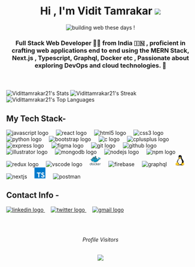 <h1 align="center">Hi , I'm Vidit Tamrakar <img src="https://media.giphy.com/media/hvRJCLFzcasrR4ia7z/giphy.gif" width="35"></h1>
  <div align="center"> <img src="https://media.licdn.com/dms/image/v2/D5616AQGRX4_91upqzA/profile-displaybackgroundimage-shrink_350_1400/profile-displaybackgroundimage-shrink_350_1400/0/1723652353361?e=1729123200&v=beta&t=i6V4apDAAjeL_ekRbZiQ1UPLu9CKUWQHhjARLN_ppK4" height="130" width = 100% alt="building web these days !"  /></div>  


### <div align="center"> Full Stack Web Developer  👨‍💻   from India 🇮🇳  , proficient in crafting web applications end to end using the MERN Stack, Next.js , Typescript, Graphql, Docker etc , Passionate about exploring DevOps and cloud technologies.  🚀 <span></span> </div>  
  
<br clear="both">



###
<div align="left">

![Vidittamrakar21's Stats](https://github-readme-stats.vercel.app/api?username=Vidittamrakar21&theme=vue-dark&show_icons=true&hide_border=true&count_private=true)
![Vidittamrakar21's Streak](https://github-readme-streak-stats.herokuapp.com/?user=Vidittamrakar21&theme=vue-dark&hide_border=true)
![Vidittamrakar21's Top Languages](https://github-readme-stats.vercel.app/api/top-langs/?username=Vidittamrakar21&theme=vue-dark&show_icons=true&hide_border=true&layout=compact)
</div>

###



###
## My Tech Stack-
<div align="left">
  <img src="https://cdn.jsdelivr.net/gh/devicons/devicon/icons/javascript/javascript-original.svg" height="30" alt="javascript logo"  />
  <img width="12" />
  <img src="https://cdn.jsdelivr.net/gh/devicons/devicon/icons/react/react-original.svg" height="30" alt="react logo"  />
  <img width="12" />
  <img src="https://cdn.jsdelivr.net/gh/devicons/devicon/icons/html5/html5-original.svg" height="30" alt="html5 logo"  />
  <img width="12" />
  <img src="https://cdn.jsdelivr.net/gh/devicons/devicon/icons/css3/css3-original.svg" height="30" alt="css3 logo"  />
  <img width="12" />
  <img src="https://cdn.jsdelivr.net/gh/devicons/devicon/icons/python/python-original.svg" height="30" alt="python logo"  />
  <img width="12" />
  <img src="https://cdn.jsdelivr.net/gh/devicons/devicon/icons/bootstrap/bootstrap-original.svg" height="30" alt="bootstrap logo"  />
  <img width="12" />
  <img src="https://cdn.jsdelivr.net/gh/devicons/devicon/icons/c/c-original.svg" height="30" alt="c logo"  />
  <img width="12" />
  <img src="https://cdn.jsdelivr.net/gh/devicons/devicon/icons/cplusplus/cplusplus-original.svg" height="30" alt="cplusplus logo"  />
  <img width="12" />
  <img src="https://cdn.jsdelivr.net/gh/devicons/devicon/icons/express/express-original.svg" height="30" alt="express logo"  />
  <img width="12" />
  <img src="https://cdn.jsdelivr.net/gh/devicons/devicon/icons/figma/figma-original.svg" height="30" alt="figma logo"  />
  <img width="12" />
  <img src="https://cdn.jsdelivr.net/gh/devicons/devicon/icons/git/git-original.svg" height="30" alt="git logo"  />
  <img width="12" />
  <img src="https://cdn.jsdelivr.net/gh/devicons/devicon/icons/github/github-original.svg" height="30" alt="github logo"  />
  <img width="12" />
  <img src="https://cdn.jsdelivr.net/gh/devicons/devicon/icons/illustrator/illustrator-plain.svg" height="30" alt="illustrator logo"  />
  <img width="12" />
  <img src="https://cdn.jsdelivr.net/gh/devicons/devicon/icons/mongodb/mongodb-original.svg" height="30" alt="mongodb logo"  />
  <img width="12" />
  <img src="https://cdn.jsdelivr.net/gh/devicons/devicon/icons/nodejs/nodejs-original.svg" height="30" alt="nodejs logo"  />
  <img width="12" />
  <img src="https://cdn.jsdelivr.net/gh/devicons/devicon/icons/npm/npm-original-wordmark.svg" height="30" alt="npm logo"  />
  <img width="12" />
  <img src="https://cdn.jsdelivr.net/gh/devicons/devicon/icons/redux/redux-original.svg" height="30" alt="redux logo"  />
  <img width="12" />
  <img src="https://cdn.jsdelivr.net/gh/devicons/devicon/icons/vscode/vscode-original.svg" height="30" alt="vscode logo"  />
 <img width="12" /> 
 <img src="https://raw.githubusercontent.com/devicons/devicon/master/icons/docker/docker-original-wordmark.svg" alt="docker" width="30" height="30"/> 
 <img width="12" />
 <img src="https://www.vectorlogo.zone/logos/firebase/firebase-icon.svg" alt="firebase" width="30" height="30"/>  
 <img width="12" /> 
 <img src="https://www.vectorlogo.zone/logos/graphql/graphql-icon.svg" alt="graphql" width="30" height="30"/>  
 <img width="12" /> 
 <img src="https://raw.githubusercontent.com/devicons/devicon/master/icons/linux/linux-original.svg" alt="linux" width="30" height="30"/> 
 <img width="12" /> 
  <img src="https://cdn.worldvectorlogo.com/logos/nextjs-2.svg" alt="nextjs" width="30" height="30"/> 
   <img width="12" /> 
 <img src="https://raw.githubusercontent.com/devicons/devicon/master/icons/typescript/typescript-original.svg" alt="typescript" width="30" height="30"/> 
   <img width="12" /> 
  <img src="https://www.vectorlogo.zone/logos/getpostman/getpostman-icon.svg" alt="postman" width="30" height="30"/> 

</div>

###
## Contact Info -
<div align="left">
  
  <a href="https://linkedin.com/in/vidit-tamrakar-877a58249" target="_blank">
    <img src="https://img.shields.io/static/v1?message=LinkedIn&logo=linkedin&label=&color=0077B5&logoColor=white&labelColor=&style=for-the-badge" height="35" alt="linkedin logo"  />
  </a>

  <img width="12" /> 
  <a href="https://twitter.com/ViditTamrakar" target="_blank">
    <img src="https://img.shields.io/static/v1?message=Twitter&logo=twitter&label=&color=1DA1F2&logoColor=white&labelColor=&style=for-the-badge" height="35" alt="twitter logo"  />
  </a>
  
   <img width="12" /> 
  <a href="mailto:vidit.tamrakar16@gmail.com" target="_blank">
    <img src="https://img.shields.io/static/v1?message=Gmail&logo=gmail&label=&color=D14836&logoColor=white&labelColor=&style=for-the-badge" height="35" alt="gmail logo"  />
  </a>

</div>

###

<br clear="both">



###

<div align="center">
  <h6>Profile Visitors</h6>
  <img src="https://profile-counter.glitch.me/Vidittamrakar21/count.svg?"  />
</div>

###
